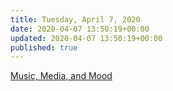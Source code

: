 ```yaml
---
title: Tuesday, April 7, 2020
date: 2020-04-07 13:50:19+00:00
updated: 2020-04-07 13:50:19+00:00
published: true
---
```


[Music, Media, and Mood](/music-media-and-mood/)

